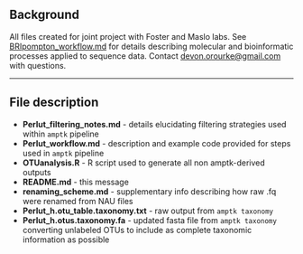## Background

All files created for joint project with Foster and Maslo labs. See [BRIpompton_workflow.md](https://github.com/devonorourke/guano/blob/master/BRIpompton/BRIpompton_workflow.md) for details describing molecular and bioinformatic processes applied to sequence data. Contact [devon.orourke@gmail.com](mailto:devon.orourke@gmail.com) with questions.  

---

## File description

- **Perlut_filtering_notes.md** - details elucidating filtering strategies used within `amptk` pipeline  
- **Perlut_workflow.md** - description and example code provided for steps used in `amptk` pipeline  
- **OTUanalysis.R** - R script used to generate all non amptk-derived outputs  
- **README.md** - this message  
- **renaming_scheme.md** - supplementary info describing how raw .fq were renamed from NAU files  
- **Perlut_h.otu_table.taxonomy.txt** - raw output from `amptk taxonomy`  
- **Perlut_h.otus.taxonomy.fa** - updated fasta file from `amptk taxonomy` converting unlabeled OTUs to include as complete taxonomic information as possible  
